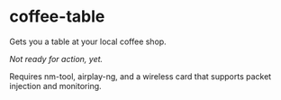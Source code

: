 # coffee-table
Gets you a table at your local coffee shop.

*Not ready for action, yet.*

Requires nm-tool, airplay-ng, and a wireless card that supports packet injection and monitoring.
